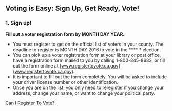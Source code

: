 ## Voting is Easy:  Sign Up, Get Ready, Vote!
### 1. Sign up!
**Fill out a voter registration form by MONTH DAY YEAR.**

- You must register to get on the official list of voters in your county.  The deadline to register is MONTH DAY 2016 to vote in the **** * election.
- You can pick up a voter registration form at your library or post office, have a registration form mailed to you by calling 1-800-345-8683, or fill out the form online at [www.registertovote.ca.gov](www.registertovote.ca.gov).
- It is important to fill out the form completely. You will be asked to include your driver license number or other identification.   
- Once you are on the list, you only need to reregister if you change your address, change your name, or want to change your political party. 

[Can I Register To Vote?](#item-can-i-register-to-vote)









